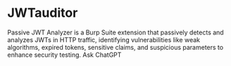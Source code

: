 # JWTauditor
Passive JWT Analyzer is a Burp Suite extension that passively detects and analyzes JWTs in HTTP traffic, identifying vulnerabilities like weak algorithms, expired tokens, sensitive claims, and suspicious parameters to enhance security testing.          Ask ChatGPT
